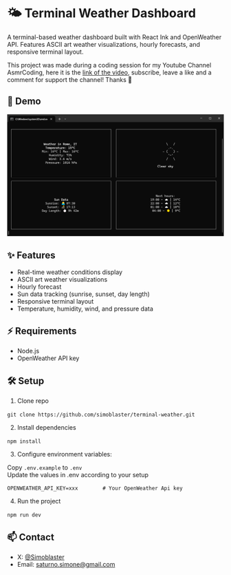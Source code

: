 # 🌤️ Terminal Weather Dashboard

A terminal-based weather dashboard built with React Ink and OpenWeather API. Features ASCII art weather visualizations, hourly forecasts, and responsive terminal layout.

This project was made during a coding session for my Youtube Channel AsmrCoding, here it is the [link of the video](https://www.youtube.com/watch?v=X0KbRvkvmtc&t), subscribe, leave a like and a comment for support the channel! Thanks 🙏 

## 📸 Demo

![Terminal Weather Demo](demo-img.png)

## ✨ Features

- Real-time weather conditions display
- ASCII art weather visualizations
- Hourly forecast
- Sun data tracking (sunrise, sunset, day length)
- Responsive terminal layout
- Temperature, humidity, wind, and pressure data

## ⚡ Requirements
- Node.js
- OpenWeather API key

## 🛠️ Setup

1. Clone repo

``` git clone https://github.com/simoblaster/terminal-weather.git ```

2. Install dependencies

``` npm install ```

3. Configure environment variables:

Copy ``` .env.example ``` to ``` .env ```  
Update the values in .env according to your setup
```
OPENWEATHER_API_KEY=xxx        # Your OpenWeather Api key
```

4. Run the project

``` npm run dev ```

## 📫 Contact

- X: [@Simoblaster](https://x.com/simoblaster)
- Email: saturno.simone@gmail.com

